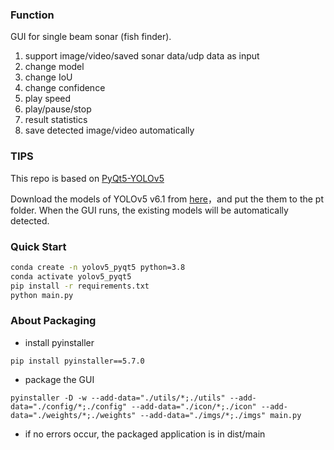 ### Function

GUI for single beam sonar (fish finder).

1. support image/video/saved sonar data/udp data as input
2. change model
3. change IoU
4. change confidence
5. play speed
6. play/pause/stop
7. result statistics
8. save detected image/video automatically

### TIPS

This repo is based on [PyQt5-YOLOv5](https://github.com/Javacr/PyQt5-YOLOv5)

Download the models of  YOLOv5 v6.1 from [here](https://github.com/ultralytics/yolov5/releases/tag/v6.1)，and put the them to the pt folder. When the GUI runs, the existing models will be automatically detected.

### Quick Start

```bash
conda create -n yolov5_pyqt5 python=3.8
conda activate yolov5_pyqt5
pip install -r requirements.txt
python main.py
```
### About Packaging

- install pyinstaller

```
pip install pyinstaller==5.7.0
```

- package the GUI

```
pyinstaller -D -w --add-data="./utils/*;./utils" --add-data="./config/*;./config" --add-data="./icon/*;./icon" --add-data="./weights/*;./weights" --add-data="./imgs/*;./imgs" main.py
```

- if no errors occur, the packaged application is in dist/main


